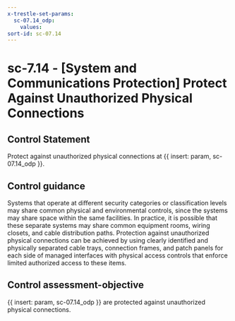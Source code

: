 ```yaml
---
x-trestle-set-params:
  sc-07.14_odp:
    values:
sort-id: sc-07.14
---
```


# sc-7.14 - \[System and Communications Protection\] Protect Against Unauthorized Physical Connections

## Control Statement

Protect against unauthorized physical connections at {{ insert: param, sc-07.14_odp }}.

## Control guidance

Systems that operate at different security categories or classification levels may share common physical and environmental controls, since the systems may share space within the same facilities. In practice, it is possible that these separate systems may share common equipment rooms, wiring closets, and cable distribution paths. Protection against unauthorized physical connections can be achieved by using clearly identified and physically separated cable trays, connection frames, and patch panels for each side of managed interfaces with physical access controls that enforce limited authorized access to these items.

## Control assessment-objective

{{ insert: param, sc-07.14_odp }} are protected against unauthorized physical connections.
